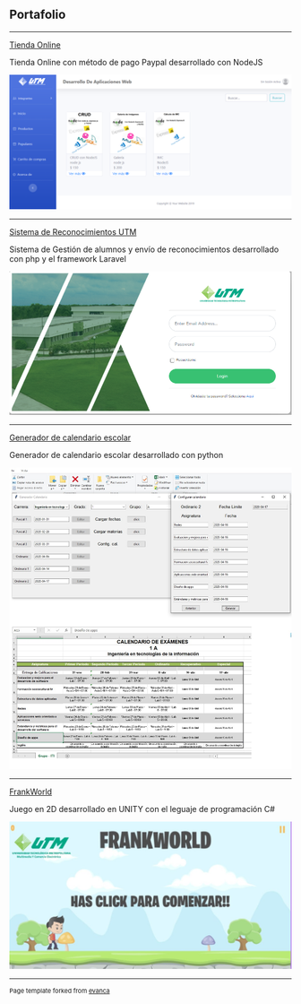 ## Portafolio

--- 
[Tienda Online](#)
<p>Tienda Online con método de pago Paypal desarrollado con NodeJS</p>
<img src="images/5.png?raw=true"/>

--- 
[Sistema de Reconocimientos UTM](#)
<p>Sistema de Gestión de alumnos y envío de reconocimientos desarrollado con php y el framework Laravel</p>
<img src="images/1.png?raw=true"/>

---
[Generador de calendario escolar](#)
<p>Generador de calendario escolar desarrollado con python</p>
<img src="images/generador calendario.jpg?raw=true"/>

---
[FrankWorld](#)
<p>Juego en 2D desarrollado en UNITY con el leguaje de programación C#</p>
<img src="images/3.jpg?raw=true"/>

---


<p style="font-size:11px">Page template forked from <a href="https://github.com/evanca/quick-portfolio">evanca</a></p>
<!-- Remove above link if you don't want to attibute -->
